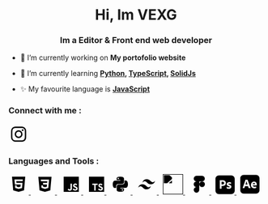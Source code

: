 <h1 align="center" >Hi, Im VEXG</h1>
<h3 align="center">Im a Editor & Front end web developer</h3>

-   🔭 I’m currently working on **My portofolio website**

-   🌱 I’m currently learning **[Python](https://www.python.org), [TypeScript](https://www.typescriptlang.org), [SolidJs](solidjs.com)**

-   ✨ My favourite language is **[JavaScript](https://en.wikipedia.org/wiki/JavaScript)**

<h3 align="left">Connect with me :</h3>
<a target="_blank" href="https://www.instagram.com/h_3loo/">
    <svg xmlns="http://www.w3.org/2000/svg" width="40" height="40" viewBox="0 0 24 24" style="fill: rgba(0, 0, 0, 1);transform: ;msFilter:;"><path d="M11.999 7.377a4.623 4.623 0 1 0 0 9.248 4.623 4.623 0 0 0 0-9.248zm0 7.627a3.004 3.004 0 1 1 0-6.008 3.004 3.004 0 0 1 0 6.008z"></path><circle cx="16.806" cy="7.207" r="1.078"></circle><path d="M20.533 6.111A4.605 4.605 0 0 0 17.9 3.479a6.606 6.606 0 0 0-2.186-.42c-.963-.042-1.268-.054-3.71-.054s-2.755 0-3.71.054a6.554 6.554 0 0 0-2.184.42 4.6 4.6 0 0 0-2.633 2.632 6.585 6.585 0 0 0-.419 2.186c-.043.962-.056 1.267-.056 3.71 0 2.442 0 2.753.056 3.71.015.748.156 1.486.419 2.187a4.61 4.61 0 0 0 2.634 2.632 6.584 6.584 0 0 0 2.185.45c.963.042 1.268.055 3.71.055s2.755 0 3.71-.055a6.615 6.615 0 0 0 2.186-.419 4.613 4.613 0 0 0 2.633-2.633c.263-.7.404-1.438.419-2.186.043-.962.056-1.267.056-3.71s0-2.753-.056-3.71a6.581 6.581 0 0 0-.421-2.217zm-1.218 9.532a5.043 5.043 0 0 1-.311 1.688 2.987 2.987 0 0 1-1.712 1.711 4.985 4.985 0 0 1-1.67.311c-.95.044-1.218.055-3.654.055-2.438 0-2.687 0-3.655-.055a4.96 4.96 0 0 1-1.669-.311 2.985 2.985 0 0 1-1.719-1.711 5.08 5.08 0 0 1-.311-1.669c-.043-.95-.053-1.218-.053-3.654 0-2.437 0-2.686.053-3.655a5.038 5.038 0 0 1 .311-1.687c.305-.789.93-1.41 1.719-1.712a5.01 5.01 0 0 1 1.669-.311c.951-.043 1.218-.055 3.655-.055s2.687 0 3.654.055a4.96 4.96 0 0 1 1.67.311 2.991 2.991 0 0 1 1.712 1.712 5.08 5.08 0 0 1 .311 1.669c.043.951.054 1.218.054 3.655 0 2.436 0 2.698-.043 3.654h-.011z"></path></svg>
</a>

<h3 align="left">Languages and Tools :</h3>
<a target="_blank" href="https://en.wikipedia.org/wiki/HTML">
    <svg xmlns="http://www.w3.org/2000/svg" width="40" height="40" viewBox="0 0 24 24" style="fill: rgba(0, 0, 0, 1);transform: ;msFilter:;"><path d="M4.136 3.012h15.729l-1.431 16.15-6.451 1.826-6.414-1.826-1.433-16.15zm5.266 7.302-.173-2.035 7.533.002.173-1.963-9.87-.002.522 5.998h6.835l-.243 2.566-2.179.602-2.214-.605-.141-1.58H7.691l.247 3.123L12 17.506l4.028-1.08.558-6.111H9.402v-.001z"></path></svg>
</a>
&nbsp;
<a target="_blank" href="https://developer.mozilla.org/en-US/docs/Web/CSS">
    <svg xmlns="http://www.w3.org/2000/svg" width="40" height="40" viewBox="0 0 24 24" style="fill: rgba(0, 0, 0, 1);transform: ;msFilter:;"><path d="M4.192 3.143h15.615l-1.42 16.034-6.404 1.812-6.369-1.813L4.192 3.143zM16.9 6.424l-9.8-.002.158 1.949 7.529.002-.189 2.02H9.66l.179 1.913h4.597l-.272 2.62-2.164.598-2.197-.603-.141-1.569h-1.94l.216 2.867L12 17.484l3.995-1.137.905-9.923z"></path></svg>
</a>
&nbsp;
<a target="_blank" href="https://en.wikipedia.org/wiki/JavaScript">
    <svg xmlns="http://www.w3.org/2000/svg" width="40" height="40" viewBox="0 0 24 24" style="fill: rgba(0, 0, 0, 1);transform: ;msFilter:;"><path d="M3 3h18v18H3V3zm16.525 13.707c-.131-.821-.666-1.511-2.252-2.155-.552-.259-1.165-.438-1.349-.854-.068-.248-.078-.382-.034-.529.113-.484.687-.629 1.137-.495.293.09.563.315.732.676.775-.507.775-.507 1.316-.844-.203-.314-.304-.451-.439-.586-.473-.528-1.103-.798-2.126-.775l-.528.067c-.507.124-.991.395-1.283.754-.855.968-.608 2.655.427 3.354 1.023.765 2.521.933 2.712 1.653.18.878-.652 1.159-1.475 1.058-.607-.136-.945-.439-1.316-1.002l-1.372.788c.157.359.337.517.607.832 1.305 1.316 4.568 1.249 5.153-.754.021-.067.18-.528.056-1.237l.034.049zm-6.737-5.434h-1.686c0 1.453-.007 2.898-.007 4.354 0 .924.047 1.772-.104 2.033-.247.517-.886.451-1.175.359-.297-.146-.448-.349-.623-.641-.047-.078-.082-.146-.095-.146l-1.368.844c.229.473.563.879.994 1.137.641.383 1.502.507 2.404.305.588-.17 1.095-.519 1.358-1.059.384-.697.302-1.553.299-2.509.008-1.541 0-3.083 0-4.635l.003-.042z"></path></svg>
</a>
&nbsp;
<a target="_blank" href="https://www.typescriptlang.org">
    <svg style="margin-left: 4px" xmlns="http://www.w3.org/2000/svg" xmlns:xlink="http://www.w3.org/1999/xlink" aria-hidden="true" role="img" width="30" height="40" preserveAspectRatio="xMidYMid meet" viewBox="0 0 32 32"><path d="M0 16v16h32V0H0zm25.786-1.276a4.023 4.023 0 0 1 2.005 1.156c.292.312.729.885.766 1.026c.01.042-1.38.974-2.224 1.495c-.031.021-.156-.109-.292-.313c-.411-.599-.844-.859-1.505-.906c-.969-.063-1.594.443-1.589 1.292a1.26 1.26 0 0 0 .135.599c.214.443.615.708 1.854 1.245c2.292.984 3.271 1.635 3.88 2.557c.682 1.031.833 2.677.375 3.906c-.51 1.328-1.771 2.234-3.542 2.531c-.547.099-1.849.083-2.438-.026c-1.286-.229-2.505-.865-3.255-1.698c-.297-.323-.87-1.172-.833-1.229c.016-.021.146-.104.292-.188l1.188-.688l.922-.536l.193.286c.271.411.859.974 1.214 1.161c1.021.542 2.422.464 3.115-.156c.281-.234.438-.594.417-.958c0-.37-.047-.536-.24-.813c-.25-.354-.755-.656-2.198-1.281c-1.651-.714-2.365-1.151-3.01-1.854a4.236 4.236 0 0 1-.88-1.599c-.12-.453-.151-1.589-.057-2.042c.339-1.599 1.547-2.708 3.281-3.036c.563-.109 1.875-.068 2.427.068zm-7.51 1.339l.01 1.307h-4.167v11.839h-2.948V17.37H7.01v-1.281c0-.714.016-1.307.036-1.323c.016-.021 2.547-.031 5.62-.026l5.594.016z"/></svg>
</a>
&nbsp;
<a target="_blank" href="https://www.python.org">
    <svg xmlns="http://www.w3.org/2000/svg" width="40" height="40" viewBox="0 0 24 24" style="fill: rgba(0, 0, 0, 1);transform: ;msFilter:;"><path d="M9.585 11.692h4.328s2.432.039 2.432-2.35V5.391S16.714 3 11.936 3C7.362 3 7.647 4.983 7.647 4.983l.006 2.055h4.363v.617H5.92s-2.927-.332-2.927 4.282 2.555 4.45 2.555 4.45h1.524v-2.141s-.083-2.554 2.513-2.554zm-.056-5.74a.784.784 0 1 1 0-1.57.784.784 0 1 1 0 1.57z"></path><path d="M18.452 7.532h-1.524v2.141s.083 2.554-2.513 2.554h-4.328s-2.432-.04-2.432 2.35v3.951s-.369 2.391 4.409 2.391c4.573 0 4.288-1.983 4.288-1.983l-.006-2.054h-4.363v-.617h6.097s2.927.332 2.927-4.282-2.555-4.451-2.555-4.451zm-3.981 10.436a.784.784 0 1 1 0 1.57.784.784 0 1 1 0-1.57z"></path></svg>
</a>
&nbsp;
<a target="_blank" href="https://tailwindcss.com">
    <svg xmlns="http://www.w3.org/2000/svg" width="40" height="40" viewBox="0 0 24 24" style="fill: rgba(0, 0, 0, 1);transform: ;msFilter:;"><path d="M18.5 9.51a4.22 4.22 0 0 1-1.91-1.34A5.77 5.77 0 0 0 12 6a4.72 4.72 0 0 0-5 4 3.23 3.23 0 0 1 3.5-1.49 4.32 4.32 0 0 1 1.91 1.35A5.77 5.77 0 0 0 17 12a4.72 4.72 0 0 0 5-4 3.2 3.2 0 0 1-3.5 1.51zm-13 4.98a4.22 4.22 0 0 1 1.91 1.34A5.77 5.77 0 0 0 12 18a4.72 4.72 0 0 0 5-4 3.23 3.23 0 0 1-3.5 1.49 4.32 4.32 0 0 1-1.91-1.35A5.8 5.8 0 0 0 7 12a4.72 4.72 0 0 0-5 4 3.2 3.2 0 0 1 3.5-1.51z"></path></svg>
</a>
&nbsp;
<a target="_blank" href="https://www.solidjs.com">
    <img width="40" height="40" style="filter: brightness(0%);" src="https://www.solidjs.com/assets/logo.123b04bc.svg">
</a>
&nbsp;
<a target="_blank" href="https://www.figma.com">
    <svg xmlns="http://www.w3.org/2000/svg" width="40" height="40" viewBox="0 0 24 24" style="fill: rgba(0, 0, 0, 1);transform: ;msFilter:;"><path d="M15.332 8.668a3.333 3.333 0 0 0 0-6.663H8.668a3.333 3.333 0 0 0 0 6.663 3.333 3.333 0 0 0 0 6.665 3.333 3.333 0 0 0 0 6.664A3.334 3.334 0 0 0 12 18.664V8.668h3.332z"></path><circle cx="15.332" cy="12" r="3.332"></circle></svg>
</a>
&nbsp;
<a target="_blank" href="https://www.adobe.com/products/photoshop.html">
    <svg xmlns="http://www.w3.org/2000/svg" xmlns:xlink="http://www.w3.org/1999/xlink" aria-hidden="true" role="img" width="38" height="38" preserveAspectRatio="xMidYMid meet" viewBox="0 0 24 24"><path d="M9.85 8.42c-.37-.15-.77-.21-1.18-.2c-.26 0-.49 0-.68.01c-.2-.01-.34 0-.41.01v3.36c.14.01.27.02.39.02h.53c.39 0 .78-.06 1.15-.18c.32-.09.6-.28.82-.53c.21-.25.31-.59.31-1.03c.01-.31-.07-.62-.23-.89a1.45 1.45 0 0 0-.7-.57zM19.75.3H4.25C1.9.3 0 2.2 0 4.55v14.899c0 2.35 1.9 4.25 4.25 4.25h15.5c2.35 0 4.25-1.9 4.25-4.25V4.55C24 2.2 22.1.3 19.75.3zm-7.391 11.65c-.399.56-.959.98-1.609 1.22c-.68.25-1.43.34-2.25.34c-.24 0-.4 0-.5-.01s-.24-.01-.43-.01v3.209c.01.07-.04.131-.11.141H5.52c-.08 0-.12-.041-.12-.131V6.42c0-.07.03-.11.1-.11c.17 0 .33 0 .56-.01c.24-.01.49-.01.76-.02s.56-.01.87-.02c.31-.01.61-.01.91-.01c.82 0 1.5.1 2.06.31c.5.17.96.45 1.34.82c.32.32.57.71.73 1.14c.149.42.229.85.229 1.3c.001.86-.199 1.57-.6 2.13zm7.091 3.89c-.28.4-.671.709-1.12.891c-.49.209-1.09.318-1.811.318c-.459 0-.91-.039-1.359-.129c-.35-.061-.7-.17-1.02-.32c-.07-.039-.121-.109-.111-.189v-1.74c0-.029.011-.07.041-.09c.029-.02.06-.01.09.01c.39.23.8.391 1.24.49c.379.1.779.15 1.18.15c.38 0 .65-.051.83-.141c.16-.07.27-.24.27-.42c0-.141-.08-.27-.24-.4c-.16-.129-.489-.279-.979-.471c-.51-.18-.979-.42-1.42-.719a2.625 2.625 0 0 1-.761-.85a2.158 2.158 0 0 1-.229-1.021c0-.43.12-.84.341-1.21c.25-.4.619-.72 1.049-.92c.469-.239 1.059-.349 1.769-.349c.41 0 .83.03 1.24.09c.3.04.59.12.86.23c.039.01.08.05.1.09c.01.04.02.08.02.12v1.63c0 .04-.02.08-.05.1c-.09.02-.14.02-.18 0c-.3-.16-.62-.27-.96-.34c-.37-.08-.74-.13-1.12-.13c-.2-.01-.41.02-.601.07c-.129.03-.24.1-.31.2c-.05.08-.08.18-.08.27s.04.18.101.26c.09.11.209.2.34.27c.229.12.47.23.709.33c.541.18 1.061.43 1.541.73c.33.209.6.49.789.83c.16.318.24.67.23 1.029c.011.471-.129.94-.389 1.331z"/></svg>
</a>
&nbsp;
<a target="_blank" href="https://www.adobe.com/products/aftereffects.html">
    <svg xmlns="http://www.w3.org/2000/svg" width="38" height="40" viewBox="0 0 24 24" role="img"><path d="M8.54 10.73c-.1-.31-.19-.61-.29-.92s-.19-.6-.27-.89c-.08-.28-.15-.54-.22-.78h-.02c-.09.43-.2.86-.34 1.29-.15.48-.3.98-.46 1.48-.13.51-.29.98-.44 1.4h2.54c-.06-.21-.14-.46-.23-.72-.09-.27-.18-.56-.27-.86zm8.58-.29c-.55-.03-1.07.26-1.33.76-.12.23-.19.47-.22.72h2.109c.26 0 .45 0 .57-.01.08-.01.16-.03.23-.08v-.1c0-.13-.021-.25-.061-.37-.178-.56-.708-.94-1.298-.92zM19.75.3H4.25C1.9.3 0 2.2 0 4.55v14.9c0 2.35 1.9 4.25 4.25 4.25h15.5c2.35 0 4.25-1.9 4.25-4.25V4.55C24 2.2 22.1.3 19.75.3zm-7.04 16.511h-2.09c-.07.01-.14-.041-.16-.11l-.82-2.4H5.92l-.76 2.36c-.02.09-.1.15-.19.14H3.09c-.11 0-.14-.06-.11-.18L6.2 7.39c.03-.1.06-.19.1-.31.04-.21.06-.43.06-.65-.01-.05.03-.1.08-.11h2.59c.07 0 .12.03.13.08l3.65 10.25c.03.11.001.161-.1.161zm7.851-3.991c-.021.189-.031.33-.041.42-.01.07-.069.13-.14.13-.06 0-.17.01-.33.021-.159.02-.35.029-.579.029-.23 0-.471-.04-.73-.04h-3.17c.039.31.14.62.31.89.181.271.431.48.729.601.4.17.841.26 1.281.25.35-.011.699-.04 1.039-.11.311-.039.61-.119.891-.23.05-.039.08-.02.08.08v1.531c0 .039-.01.08-.021.119-.021.03-.04.051-.069.07-.32.14-.65.24-1 .3-.471.09-.94.13-1.42.12-.761 0-1.4-.12-1.92-.35-.49-.211-.921-.541-1.261-.95-.319-.39-.55-.83-.69-1.31-.14-.471-.209-.961-.209-1.461 0-.539.08-1.07.25-1.59.16-.5.41-.96.75-1.37.33-.4.739-.72 1.209-.95.471-.23 1.03-.31 1.67-.31.531-.01 1.06.09 1.55.31.41.18.77.45 1.05.8.26.34.47.72.601 1.14.129.4.189.81.189 1.22 0 .24-.01.45-.019.64z"/></svg>
</a>
